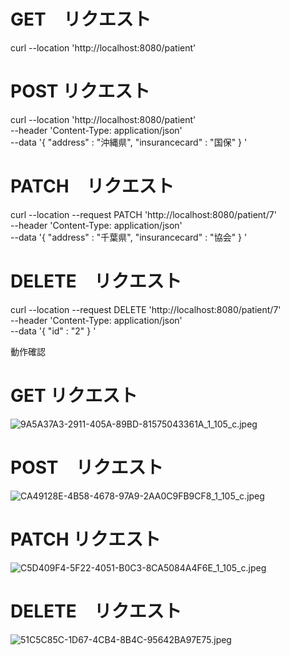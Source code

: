 # GET　リクエスト

curl --location 'http://localhost:8080/patient'

# POST リクエスト

curl --location 'http://localhost:8080/patient' \
--header 'Content-Type: application/json' \
--data '{
"address" : "沖縄県",
"insurancecard" : "国保"
}
'

# PATCH　リクエスト

curl --location --request PATCH 'http://localhost:8080/patient/7' \
--header 'Content-Type: application/json' \
--data '{
"address" : "千葉県",
"insurancecard" : "協会"
}
'

# DELETE　リクエスト

curl --location --request DELETE 'http://localhost:8080/patient/7' \
--header 'Content-Type: application/json' \
--data '{
"id" : "2"
}
'

動作確認　

# GET リクエスト
![9A5A37A3-2911-405A-89BD-81575043361A_1_105_c.jpeg](..%2F..%2F..%2F..%2F..%2F..%2F..%2FPictures%2F%E5%86%99%E7%9C%9F%E3%83%A9%E3%82%A4%E3%83%96%E3%83%A9%E3%83%AA.photoslibrary%2Fresources%2Fderivatives%2F9%2F9A5A37A3-2911-405A-89BD-81575043361A_1_105_c.jpeg)

# POST　リクエスト
![CA49128E-4B58-4678-97A9-2AA0C9FB9CF8_1_105_c.jpeg](..%2F..%2F..%2F..%2F..%2F..%2F..%2FPictures%2F%E5%86%99%E7%9C%9F%E3%83%A9%E3%82%A4%E3%83%96%E3%83%A9%E3%83%AA.photoslibrary%2Fresources%2Fderivatives%2FC%2FCA49128E-4B58-4678-97A9-2AA0C9FB9CF8_1_105_c.jpeg)

# PATCH リクエスト
![C5D409F4-5F22-4051-B0C3-8CA5084A4F6E_1_105_c.jpeg](..%2F..%2F..%2F..%2F..%2F..%2F..%2FPictures%2F%E5%86%99%E7%9C%9F%E3%83%A9%E3%82%A4%E3%83%96%E3%83%A9%E3%83%AA.photoslibrary%2Fresources%2Fderivatives%2FC%2FC5D409F4-5F22-4051-B0C3-8CA5084A4F6E_1_105_c.jpeg)

# DELETE　リクエスト
![51C5C85C-1D67-4CB4-8B4C-95642BA97E75.jpeg](..%2F..%2F..%2F..%2F..%2F..%2F..%2FPictures%2F%E5%86%99%E7%9C%9F%E3%83%A9%E3%82%A4%E3%83%96%E3%83%A9%E3%83%AA.photoslibrary%2Foriginals%2F5%2F51C5C85C-1D67-4CB4-8B4C-95642BA97E75.jpeg)
